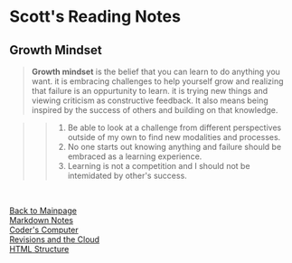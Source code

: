 # Scott's Reading Notes

## Growth Mindset

> **Growth mindset** is the belief that you can learn to do anything you want.  it is embracing challenges to help yourself grow and realizing that failure is an oppurtunity to learn.  it is trying new things and viewing criticism as constructive feedback.  It also means being inspired by the success of others and building on that knowledge.

>> 1. Be able to look at a challenge from different perspectives outside of my own to find new modalities and processes.
>> 2. No one starts out knowing anything and failure should be embraced as a learning experience.
>> 3. Learning is not a competition and I should not be intemidated by other's success.

<br>

[Back to Mainpage](README.md)<br />
[Markdown Notes](markdown-notes.md)<br />
[Coder's Computer](coders-computer.md)<br />
[Revisions and the Cloud](revisions-cloud.md)<br>
[HTML Structure](html-structure)